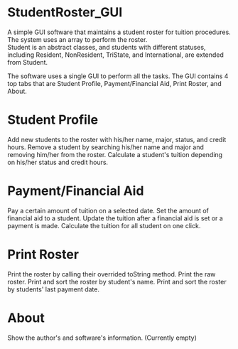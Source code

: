 # StudentRoster_GUI
A simple GUI software that maintains a student roster for tuition procedures.\
The system uses an array to perform the roster.\
Student is an abstract classes, and students with different statuses, including Resident, NonResident, TriState, and International, are extended from Student.

The software uses a single GUI to perform all the tasks.
The GUI contains 4 top tabs that are Student Profile, Payment/Financial Aid, Print Roster, and About.

# Student Profile
Add new students to the roster with his/her name, major, status, and credit hours.
Remove a student by searching his/her name and major and removing him/her from the roster.
Calculate a student's tuition depending on his/her status and credit hours.

# Payment/Financial Aid
Pay a certain amount of tuition on a selected date.
Set the amount of financial aid to a student.
Update the tuition after a financial aid is set or a payment is made.
Calculate the tuition for all student on one click.

# Print Roster
Print the roster by calling their overrided toString method.
Print the raw roster.
Print and sort the roster by student's name.
Print and sort the roster by students' last payment date.

# About
Show the author's and software's information. (Currently empty)
